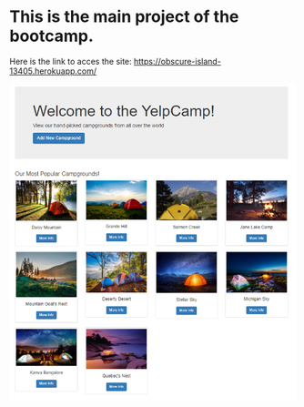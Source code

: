 # This is the main project of the bootcamp.

Here is the link to acces the site: https://obscure-island-13405.herokuapp.com/

![Home-Page](https://github.com/ads-andredesantana/Projects---The-Web-Developer-BootCamp/blob/master/YelpCamp/Main%20page%20sample.PNG)


